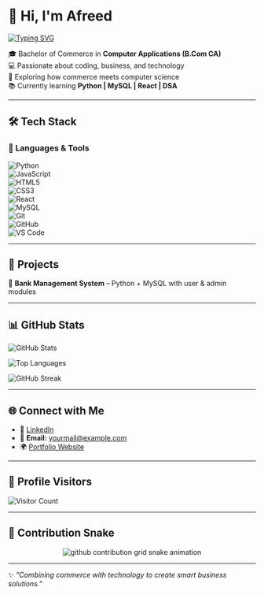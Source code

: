 # 👋 Hi, I'm Afreed  

[![Typing SVG](https://readme-typing-svg.herokuapp.com?font=Fira+Code&size=22&pause=1000&color=36BCF7&center=true&vCenter=true&width=600&lines=Student+%7C+Developer+%7C+Tech+Enthusiast;Bachelor+of+Commerce+in+Computer+Applications;Exploring+Python%2C+MySQL%2C+React+and+DSA)](https://git.io/typing-svg)

🎓 Bachelor of Commerce in **Computer Applications (B.Com CA)**  
💻 Passionate about coding, business, and technology  
🚀 Exploring how commerce meets computer science  
📚 Currently learning **Python | MySQL | React | DSA**

---

## 🛠️ Tech Stack  

### 🚀 Languages & Tools  
![Python](https://img.shields.io/badge/Python-3776AB?style=for-the-badge&logo=python&logoColor=white)  
![JavaScript](https://img.shields.io/badge/JavaScript-F7DF1E?style=for-the-badge&logo=javascript&logoColor=black)    
![HTML5](https://img.shields.io/badge/HTML5-E34F26?style=for-the-badge&logo=html5&logoColor=white)  
![CSS3](https://img.shields.io/badge/CSS3-1572B6?style=for-the-badge&logo=css3&logoColor=white)  
![React](https://img.shields.io/badge/React-61DAFB?style=for-the-badge&logo=react&logoColor=black)  
![MySQL](https://img.shields.io/badge/MySQL-4479A1?style=for-the-badge&logo=mysql&logoColor=white)  
![Git](https://img.shields.io/badge/Git-F05032?style=for-the-badge&logo=git&logoColor=white)  
![GitHub](https://img.shields.io/badge/GitHub-181717?style=for-the-badge&logo=github&logoColor=white)  
![VS Code](https://img.shields.io/badge/VS%20Code-007ACC?style=for-the-badge&logo=visualstudiocode&logoColor=white)  

---

## 📂 Projects  

🔹 **Bank Management System** – Python + MySQL with user & admin modules  

---

## 📊 GitHub Stats  

![GitHub Stats](https://github-readme-stats.vercel.app/api?username=YOUR_USERNAME&show_icons=true&theme=tokyonight)  

![Top Languages](https://github-readme-stats.vercel.app/api/top-langs/?username=YOUR_USERNAME&layout=compact&theme=tokyonight)  

![GitHub Streak](https://github-readme-streak-stats.herokuapp.com/?user=YOUR_USERNAME&theme=tokyonight)  

---

## 🌐 Connect with Me  

- 💼 [LinkedIn](https://linkedin.com/in/YOUR_LINK)  
- 📧 **Email:** yourmail@example.com  
- 🌍 [Portfolio Website](https://yourportfolio.com)  

---

## 👀 Profile Visitors  

![Visitor Count](https://komarev.com/ghpvc/?username=YOUR_USERNAME&label=Profile%20Views&color=blue&style=for-the-badge)  

---

## 🐍 Contribution Snake  

<p align="center">
  <picture>
    <source media="(prefers-color-scheme: dark)" srcset="https://github.com/YOUR_USERNAME/YOUR_USERNAME/blob/output/github-contribution-grid-snake-dark.svg" />
    <source media="(prefers-color-scheme: light)" srcset="https://github.com/YOUR_USERNAME/YOUR_USERNAME/blob/output/github-contribution-grid-snake.svg" />
    <img alt="github contribution grid snake animation" src="https://github.com/YOUR_USERNAME/YOUR_USERNAME/blob/output/github-contribution-grid-snake.svg" />
  </picture>
</p>  

---

✨ *"Combining commerce with technology to create smart business solutions."*  